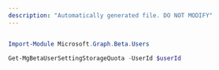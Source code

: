 ```yaml
---
description: "Automatically generated file. DO NOT MODIFY"
---
```


```powershell

Import-Module Microsoft.Graph.Beta.Users

Get-MgBetaUserSettingStorageQuota -UserId $userId

```